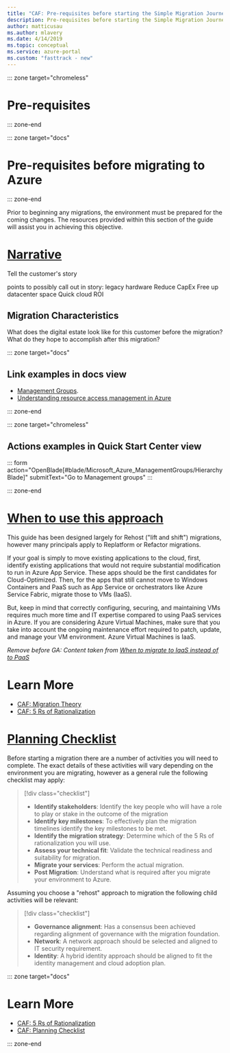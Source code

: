 ```yaml
---
title: "CAF: Pre-requisites before starting the Simple Migration Journey"
description: Pre-requisites before starting the Simple Migration Journey
author: matticusau
ms.author: mlavery
ms.date: 4/14/2019
ms.topic: conceptual
ms.service: azure-portal
ms.custom: "fasttrack - new"
---
```


::: zone target="chromeless"

# Pre-requisites

::: zone-end

::: zone target="docs"

# Pre-requisites before migrating to Azure

::: zone-end

Prior to beginning any migrations, the environment must be prepared for the coming changes. The resources provided within this section of the guide will assist you in achieving this objective.

# [Narrative](#tab/Narrative)

Tell the customer's story

points to possibly call out in story:
legacy hardware
Reduce CapEx
Free up datacenter space
Quick cloud ROI

## Migration Characteristics

What does the digital estate look like for this customer before the migration?
What do they hope to accomplish after this migration?

::: zone target="docs"

## Link examples in docs view

- [Management Groups](https://portal.azure.com/#blade/Microsoft_Azure_ManagementGroups/HierarchyBlade).
- [Understanding resource access management in Azure](/azure/architecture/cloud-adoption-guide/adoption-intro/azure-resource-access)

::: zone-end

::: zone target="chromeless"

## Actions examples in Quick Start Center view

::: form action="OpenBlade[#blade/Microsoft_Azure_ManagementGroups/HierarchyBlade]" submitText="Go to Management groups" :::

::: zone-end

# [When to use this approach](#tab/Approach)

This guide has been designed largely for Rehost ("lift and shift") migrations, however many principals apply to Replatform or Refactor migrations.

If your goal is simply to move existing applications to the cloud, first, identify existing applications that would not require substantial modification to run in Azure App Service. These apps should be the first candidates for Cloud-Optimized. Then, for the apps that still cannot move to Windows Containers and PaaS such as App Service or orchestrators like Azure Service Fabric, migrate those to VMs (IaaS).

But, keep in mind that correctly configuring, securing, and maintaining VMs requires much more time and IT expertise compared to using PaaS services in Azure. If you are considering Azure Virtual Machines, make sure that you take into account the ongoing maintenance effort required to patch, update, and manage your VM environment. Azure Virtual Machines is IaaS.

*Remove before GA: Content taken from [When to migrate to IaaS instead of to PaaS](https://docs.microsoft.com/en-us/dotnet/standard/modernize-with-azure-and-containers/lift-and-shift-existing-apps-azure-iaas#when-to-migrate-to-iaas-instead-of-to-paas)*

# Learn More

- [CAF: Migration Theory](https://review.docs.microsoft.com/en-us/azure/architecture/cloud-adoption/migrate/theory/pre-requisites/?branch=caf%2Fmigrate-v1)
- [CAF: 5 Rs of Rationalization](https://docs.microsoft.com/en-gb/azure/architecture/cloud-adoption/digital-estate/5-rs-of-rationalization)

# [Planning Checklist](#tab/Checklist)

Before starting a migration there are a number of activities you will need to complete. The exact details of these activities will vary depending on the environment you are migrating, however as a general rule the following checklist may apply:

> [!div class="checklist"]
> * **Identify stakeholders**: Identify the key people who will have a role to play or stake in the outcome of the migration
> * **Identify key milestones**: To effectively plan the migration timelines identify the key milestones to be met.
> * **Identify the migration strategy**: Determine which of the 5 Rs of rationalization you will use.
> * **Assess your technical fit**: Validate the technical readiness and suitability for migration.
> * **Migrate your services**: Perform the actual migration.
> * **Post Migration**: Understand what is required after you migrate your environment to Azure.

Assuming you choose a "rehost" approach to migration the following child activities will be relevant:

> [!div class="checklist"]
> * **Governance alignment**: Has a consensus been achieved regarding alignment of governance with the migration foundation.
> * **Network**: A network approach should be selected and aligned to IT security requirement.
> * **Identity**: A hybrid identity approach should be aligned to fit the identity management and cloud adoption plan.

::: zone target="docs"

# Learn More

- [CAF: 5 Rs of Rationalization](https://docs.microsoft.com/en-gb/azure/architecture/cloud-adoption/digital-estate/5-rs-of-rationalization)
- [CAF: Planning Checklist](https://review.docs.microsoft.com/en-us/azure/architecture/cloud-adoption/migrate/theory/pre-requisites/planning-checklist?branch=caf%2Fmigrate-v1)

::: zone-end
